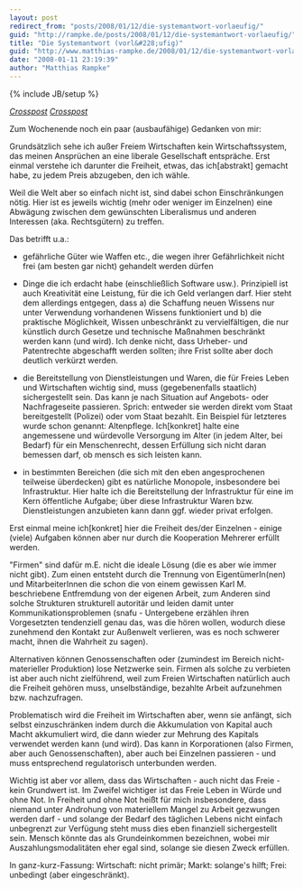```yaml
---
layout: post
redirect_from: "posts/2008/01/12/die-systemantwort-vorlaeufig/"
guid: "http://rampke.de/posts/2008/01/12/die-systemantwort-vorlaeufig/"
title: "Die Systemantwort (vorl&#228;ufig)"
guid: "http://www.matthias-rampke.de/2008/01/12/die-systemantwort-vorlaeufig/"
date: "2008-01-11 23:19:39"
author: "Matthias Rampke"
---
```

{% include JB/setup %}

<em><a href="http://julia-seeliger.de/system/#comment-35192">Crosspost</a></em>
<em><a href="http://julia-seeliger.de/system/#comment-35192">Crosspost</a></em>

Zum Wochenende noch ein paar (ausbauf&auml;hige) Gedanken von mir:

Grunds&auml;tzlich sehe ich au&szlig;er Freiem Wirtschaften kein Wirtschaftssystem, das meinen Anspr&uuml;chen an eine liberale Gesellschaft entspr&auml;che. Erst einmal verstehe ich darunter die Freiheit, etwas, das ich[abstrakt] gemacht habe, zu jedem Preis abzugeben, den ich w&auml;hle.

Weil die Welt aber so einfach nicht ist, sind dabei schon Einschr&auml;nkungen n&ouml;tig. Hier ist es jeweils wichtig (mehr oder weniger im Einzelnen) eine Abw&auml;gung zwischen dem gew&uuml;nschten Liberalismus und anderen Interessen (aka. Rechtsg&uuml;tern) zu treffen.
<!--more-->
Das betrifft u.a.:

- gef&auml;hrliche G&uuml;ter wie Waffen etc., die wegen ihrer Gef&auml;hrlichkeit nicht frei (am besten gar nicht) gehandelt werden d&uuml;rfen

- Dinge die ich erdacht habe (einschlie&szlig;lich Software usw.). Prinzipiell ist auch Kreativit&auml;t eine Leistung, f&uuml;r die ich Geld verlangen darf. Hier steht dem allerdings entgegen, dass a) die Schaffung neuen Wissens nur unter Verwendung vorhandenen Wissens funktioniert und b) die praktische M&ouml;glichkeit, Wissen unbeschr&auml;nkt zu vervielf&auml;ltigen, die nur k&uuml;nstlich durch Gesetze und technische Ma&szlig;nahmen beschr&auml;nkt werden kann (und wird).
Ich denke nicht, dass Urheber- und Patentrechte abgeschafft werden sollten; ihre Frist sollte aber doch deutlich verk&uuml;rzt werden.

- die Bereitstellung von Dienstleistungen und Waren, die f&uuml;r Freies Leben und Wirtschaften wichtig sind, muss (gegebenenfalls staatlich) sichergestellt sein. Das kann je nach Situation auf Angebots- oder Nachfrageseite passieren. Sprich: entweder sie werden direkt vom Staat bereitgestellt (Polizei) oder vom Staat bezahlt. Ein Beispiel f&uuml;r letzteres wurde schon genannt: Altenpflege. Ich[konkret] halte eine angemessene und w&uuml;rdevolle Versorgung im Alter (in jedem Alter, bei Bedarf) f&uuml;r ein Menschenrecht, dessen Erf&uuml;llung sich nicht daran bemessen darf, ob mensch es sich leisten kann.

- in bestimmten Bereichen (die sich mit den eben angesprochenen teilweise &uuml;berdecken) gibt es nat&uuml;rliche Monopole, insbesondere bei Infrastruktur. Hier halte ich die Bereitstellung der Infrastruktur f&uuml;r eine im Kern &ouml;ffentliche Aufgabe; &uuml;ber diese Infrastruktur Waren bzw. Dienstleistungen anzubieten kann dann ggf. wieder privat erfolgen.

Erst einmal meine ich[konkret] hier die Freiheit des/der Einzelnen - einige (viele) Aufgaben k&ouml;nnen aber nur durch die Kooperation Mehrerer erf&uuml;llt werden.

"Firmen" sind daf&uuml;r m.E. nicht die ideale L&ouml;sung (die es aber wie immer nicht gibt). Zum einen entsteht durch die Trennung von Eigent&uuml;merIn(nen) und MitarbeiterInnen die schon die von einem gewissen Karl M. beschriebene Entfremdung von der eigenen Arbeit, zum Anderen sind solche Strukturen strukturell autorit&auml;r und leiden damit unter Kommunikationsproblemen (snafu - Untergebene erz&auml;hlen ihren Vorgesetzten tendenziell genau das, was die h&ouml;ren wollen, wodurch diese zunehmend den Kontakt zur Au&szlig;enwelt verlieren, was es noch schwerer macht, ihnen die Wahrheit zu sagen).

Alternativen k&ouml;nnen Genossenschaften oder (zumindest im Bereich nicht-materieller Produktion) lose Netzwerke sein. Firmen als solche zu verbieten ist aber auch nicht zielf&uuml;hrend, weil zum Freien Wirtschaften nat&uuml;rlich auch die Freiheit geh&ouml;ren muss, unselbst&auml;ndige, bezahlte Arbeit aufzunehmen bzw. nachzufragen.

Problematisch wird die Freiheit im Wirtschaften aber, wenn sie anf&auml;ngt, sich selbst einzuschr&auml;nken indem durch die Akkumulation von Kapital auch Macht akkumuliert wird, die dann wieder zur Mehrung des Kapitals verwendet werden kann (und wird). Das kann in Korporationen (also Firmen, aber auch Genossenschaften), aber auch bei Einzelnen passieren - und muss entsprechend regulatorisch unterbunden werden.

Wichtig ist aber vor allem, dass das Wirtschaften - auch nicht das Freie - kein Grundwert ist. Im Zweifel wichtiger ist das Freie Leben in W&uuml;rde und ohne Not. In Freiheit und ohne Not hei&szlig;t f&uuml;r mich insbesondere, dass niemand unter Androhung von materiellem Mangel zu Arbeit gezwungen werden darf - und solange der Bedarf des t&auml;glichen Lebens nicht einfach unbegrenzt zur Verf&uuml;gung steht muss dies eben finanziell sichergestellt sein. Mensch k&ouml;nnte das als Grundeinkommen bezeichnen, wobei mir Auszahlungsmodalit&auml;ten eher egal sind, solange sie diesen Zweck erf&uuml;llen.

In ganz-kurz-Fassung: Wirtschaft: nicht prim&auml;r; Markt: solange's hilft; Frei: unbedingt (aber eingeschr&auml;nkt).


